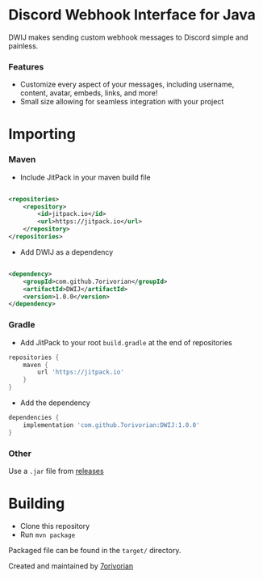 # Discord Webhook Interface for Java

DWIJ makes sending custom webhook messages to Discord simple and painless.

### Features

* Customize every aspect of your messages, including username, content, avatar, embeds, links, and more!
* Small size allowing for seamless integration with your project

# Importing

### Maven

* Include JitPack in your maven build file

```xml

<repositories>
    <repository>
        <id>jitpack.io</id>
        <url>https://jitpack.io</url>
    </repository>
</repositories>
```

* Add DWIJ as a dependency

```xml

<dependency>
    <groupId>com.github.7orivorian</groupId>
    <artifactId>DWIJ</artifactId>
    <version>1.0.0</version>
</dependency>
```

### Gradle

* Add JitPack to your root `build.gradle` at the end of repositories

```gradle
repositories {
    maven {
        url 'https://jitpack.io'
    }
}
```

* Add the dependency

```gradle
dependencies {
    implementation 'com.github.7orivorian:DWIJ:1.0.0'
}
```

### Other

Use a `.jar` file from [releases](https://github.com/7orivorian/DWIJ/releases/tag/1.0.0)

# Building

* Clone this repository
* Run `mvn package`

Packaged file can be found in the `target/` directory.

Created and maintained by [7orivorian](https://github.com/7orivorian)